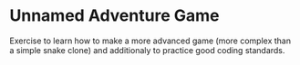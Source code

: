 # Unnamed Adventure Game

Exercise to learn how to make a more advanced game (more complex than a simple snake clone) and additionaly to practice good coding standards.
